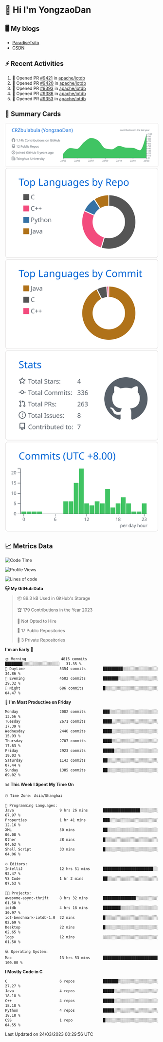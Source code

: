 # 👋 Hi I'm YongzaoDan

## 🖥 My blogs
  + [ParadiseTsito](https://www.paradisetsito.love/)
  + [CSDN](https://blog.csdn.net/CRZbulabula?type=blog)

## ⚡ Recent Activities
<!--START_SECTION:activity-->
1. 💪 Opened PR [#9421](https://github.com/apache/iotdb/pull/9421) in [apache/iotdb](https://github.com/apache/iotdb)
2. 💪 Opened PR [#9420](https://github.com/apache/iotdb/pull/9420) in [apache/iotdb](https://github.com/apache/iotdb)
3. 💪 Opened PR [#9393](https://github.com/apache/iotdb/pull/9393) in [apache/iotdb](https://github.com/apache/iotdb)
4. 💪 Opened PR [#9386](https://github.com/apache/iotdb/pull/9386) in [apache/iotdb](https://github.com/apache/iotdb)
5. 💪 Opened PR [#9353](https://github.com/apache/iotdb/pull/9353) in [apache/iotdb](https://github.com/apache/iotdb)
<!--END_SECTION:activity-->

## 🎑 Summary Cards

[![](https://raw.githubusercontent.com/CRZbulabula/CRZbulabula/main/profile-summary-card-output/github/0-profile-details.svg)](https://github.com/vn7n24fzkq/github-profile-summary-cards)
[![](https://raw.githubusercontent.com/CRZbulabula/CRZbulabula/main/profile-summary-card-output/github/1-repos-per-language.svg)](https://github.com/vn7n24fzkq/github-profile-summary-cards) [![](https://raw.githubusercontent.com/CRZbulabula/CRZbulabula/main/profile-summary-card-output/github/2-most-commit-language.svg)](https://github.com/vn7n24fzkq/github-profile-summary-cards)
[![](https://raw.githubusercontent.com/CRZbulabula/CRZbulabula/main/profile-summary-card-output/github/3-stats.svg)](https://github.com/vn7n24fzkq/github-profile-summary-cards) [![](https://raw.githubusercontent.com/CRZbulabula/CRZbulabula/main/profile-summary-card-output/github/4-productive-time.svg)](https://github.com/vn7n24fzkq/github-profile-summary-cards)

## 📈 Metrics Data

<!--START_SECTION:waka-->
![Code Time](http://img.shields.io/badge/Code%20Time-16%20hrs%2011%20mins-blue)

![Profile Views](http://img.shields.io/badge/Profile%20Views-484-blue)

![Lines of code](https://img.shields.io/badge/From%20Hello%20World%20I%27ve%20Written-14.7%20million%20lines%20of%20code-blue)

**🐱 My GitHub Data** 

> 📦 89.3 kB Used in GitHub's Storage 
 > 
> 🏆 179 Contributions in the Year 2023
 > 
> 🚫 Not Opted to Hire
 > 
> 📜 17 Public Repositories 
 > 
> 🔑 3 Private Repositories 
 > 
**I'm an Early 🐤** 

```text
🌞 Morning                4815 commits        ████████░░░░░░░░░░░░░░░░░   31.35 % 
🌆 Daytime                5354 commits        █████████░░░░░░░░░░░░░░░░   34.86 % 
🌃 Evening                4502 commits        ███████░░░░░░░░░░░░░░░░░░   29.32 % 
🌙 Night                  686 commits         █░░░░░░░░░░░░░░░░░░░░░░░░   04.47 % 
```
📅 **I'm Most Productive on Friday** 

```text
Monday                   2082 commits        ███░░░░░░░░░░░░░░░░░░░░░░   13.56 % 
Tuesday                  2671 commits        ████░░░░░░░░░░░░░░░░░░░░░   17.39 % 
Wednesday                2446 commits        ████░░░░░░░░░░░░░░░░░░░░░   15.93 % 
Thursday                 2707 commits        ████░░░░░░░░░░░░░░░░░░░░░   17.63 % 
Friday                   2923 commits        █████░░░░░░░░░░░░░░░░░░░░   19.03 % 
Saturday                 1143 commits        ██░░░░░░░░░░░░░░░░░░░░░░░   07.44 % 
Sunday                   1385 commits        ██░░░░░░░░░░░░░░░░░░░░░░░   09.02 % 
```


📊 **This Week I Spent My Time On** 

```text
🕑︎ Time Zone: Asia/Shanghai

💬 Programming Languages: 
Java                     9 hrs 26 mins       █████████████████░░░░░░░░   67.97 % 
Properties               1 hr 41 mins        ███░░░░░░░░░░░░░░░░░░░░░░   12.16 % 
XML                      50 mins             ██░░░░░░░░░░░░░░░░░░░░░░░   06.08 % 
Other                    38 mins             █░░░░░░░░░░░░░░░░░░░░░░░░   04.62 % 
Shell Script             33 mins             █░░░░░░░░░░░░░░░░░░░░░░░░   04.06 % 

🔥 Editors: 
IntelliJ                 12 hrs 51 mins      ███████████████████████░░   92.47 % 
VS Code                  1 hr 2 mins         ██░░░░░░░░░░░░░░░░░░░░░░░   07.53 % 

🐱‍💻 Projects: 
awesome-async-thrift     8 hrs 32 mins       ███████████████░░░░░░░░░░   61.50 % 
iotdb                    4 hrs 18 mins       ████████░░░░░░░░░░░░░░░░░   30.97 % 
iot-benchmark-iotdb-1.0  22 mins             █░░░░░░░░░░░░░░░░░░░░░░░░   02.69 % 
Desktop                  22 mins             █░░░░░░░░░░░░░░░░░░░░░░░░   02.65 % 
logs                     12 mins             ░░░░░░░░░░░░░░░░░░░░░░░░░   01.50 % 

💻 Operating System: 
Mac                      13 hrs 53 mins      █████████████████████████   100.00 % 
```

**I Mostly Code in C** 

```text
C                        6 repos             ███████░░░░░░░░░░░░░░░░░░   27.27 % 
Java                     4 repos             █████░░░░░░░░░░░░░░░░░░░░   18.18 % 
C++                      4 repos             █████░░░░░░░░░░░░░░░░░░░░   18.18 % 
Python                   4 repos             █████░░░░░░░░░░░░░░░░░░░░   18.18 % 
CSS                      1 repo              █░░░░░░░░░░░░░░░░░░░░░░░░   04.55 % 
```




 Last Updated on 24/03/2023 00:29:56 UTC
<!--END_SECTION:waka-->

